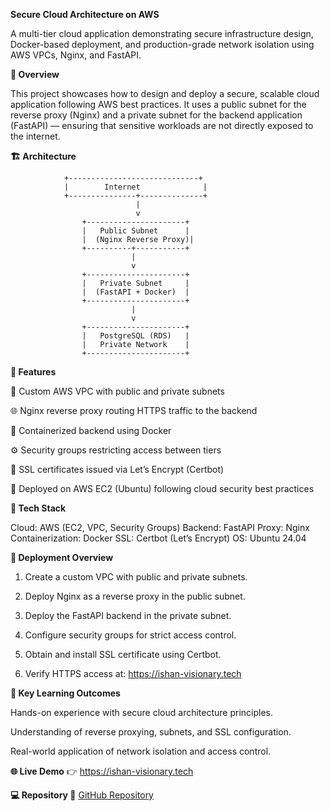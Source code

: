 **Secure Cloud Architecture on AWS**

A multi-tier cloud application demonstrating secure infrastructure design, Docker-based deployment, and production-grade network isolation using AWS VPCs, Nginx, and FastAPI.

**🧠 Overview**

This project showcases how to design and deploy a secure, scalable cloud application following AWS best practices.
It uses a public subnet for the reverse proxy (Nginx) and a private subnet for the backend application (FastAPI) — ensuring that sensitive workloads are not directly exposed to the internet.

**🏗️ Architecture**

                +-----------------------------+
                |        Internet              |
                +---------------+--------------+
                                |
                                v
                    +----------------------+
                    |   Public Subnet      |
                    |  (Nginx Reverse Proxy)|
                    +----------+-----------+
                               |
                               v
                    +----------------------+
                    |   Private Subnet     |
                    |  (FastAPI + Docker)  |
                    +----------------------+
                               |
                               v
                    +----------------------+
                    |   PostgreSQL (RDS)   |
                    |   Private Network    |
                    +----------------------+

**🚀 Features**

🔐 Custom AWS VPC with public and private subnets

🌐 Nginx reverse proxy routing HTTPS traffic to the backend

🐳 Containerized backend using Docker

⚙️ Security groups restricting access between tiers

📜 SSL certificates issued via Let’s Encrypt (Certbot)

🧱 Deployed on AWS EC2 (Ubuntu) following cloud security best practices


**🧰 Tech Stack**

Cloud: AWS (EC2, VPC, Security Groups)
Backend: FastAPI
Proxy: Nginx
Containerization: Docker
SSL: Certbot (Let’s Encrypt)
OS: Ubuntu 24.04

**🧾 Deployment Overview**

1. Create a custom VPC with public and private subnets.

2. Deploy Nginx as a reverse proxy in the public subnet.

3. Deploy the FastAPI backend in the private subnet.

4. Configure security groups for strict access control.

5. Obtain and install SSL certificate using Certbot.

6. Verify HTTPS access at: https://ishan-visionary.tech


**🧠 Key Learning Outcomes**

Hands-on experience with secure cloud architecture principles.

Understanding of reverse proxying, subnets, and SSL configuration.

Real-world application of network isolation and access control.


**🌐 Live Demo**
👉 https://ishan-visionary.tech

**💻 Repository 📂**
[GitHub Repository](https://github.com/IshanLenin/Image-analyzer)




